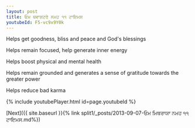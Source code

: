 ```yaml
---
layout: post
title: ਓਮ ਥਵਾਸ਼ਟਰੇ ਨਮਹ ੧੧ ਟਾਇਮਸ
youtubeId: F5-vc9x9Y0k
---
```

 
 
Helps get goodness, bliss and peace and God's blessings
 
Helps remain focused, help generate inner energy 
 
Helps boost physical and mental health 
 
Helps remain grounded and generates a sense of gratitude towards the greater power 
 
Helps reduce bad karma
 
 
 
 


{% include youtubePlayer.html id=page.youtubeId %}
 
[Next]({{ site.baseurl }}{% link  split1/_posts/2013-09-07-ਓਮ ਮਿਥਰਾਯਾ ਨਮਹ ੧੧ ਟਾਇਮਸ.md%})
 
